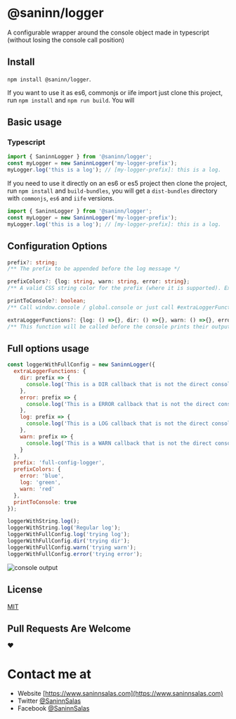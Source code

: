 # @saninn/logger

A configurable wrapper around the console object made in typescript (without losing the console call position)

## Install

`npm install @saninn/logger`.

If you want to use it as es6, commonjs or iife import just clone this project, run `npm install` and `npm run build`. You will

## Basic usage

### Typescript

```ts
import { SaninnLogger } from '@saninn/logger';
const myLogger = new SaninnLogger('my-logger-prefix');
myLogger.log('this is a log'); // [my-logger-prefix]: this is a log.
```

If you need to use it directly on an es6 or es5 project then clone the project, run `npm install` and `build-bundles`, you will get a `dist-bundles` directory with `commonjs`, `es6` and `iife` versions.

```ts
import { SaninnLogger } from '@saninn/logger';
const myLogger = new SaninnLogger('my-logger-prefix');
myLogger.log('this is a log'); // [my-logger-prefix]: this is a log.
```

## Configuration Options

```ts
prefix?: string;
/** The prefix to be appended before the log message */

prefixColors?: {log: string, warn: string, error: string};
/** A valid CSS string color for the prefix (where it is supported). Examples: red | #ffbbss | rgb(255,10,2) | rgba(255,10,2,1)  */

printToConsole?: boolean;
/** Call window.console / global.console or just call #extraLoggerFunction */

extraLoggerFunctions?: {log: () =>{}, dir: () =>{}, warn: () =>{}, error: () =>{}};
/** This function will be called before the console prints their output */
```

## Full options usage

```js
const loggerWithFullConfig = new SaninnLogger({
  extraLoggerFunctions: {
    dir: prefix => {
      console.log('This is a DIR callback that is not the direct console.dir', 'thisIsTheFrefix ' + prefix);
    },
    error: prefix => {
      console.log('This is a ERROR callback that is not the direct console.error', 'thisIsTheFrefix ' + prefix);
    },
    log: prefix => {
      console.log('This is a LOG callback that is not the direct console.log', 'thisIsTheFrefix ' + prefix);
    },
    warn: prefix => {
      console.log('This is a WARN callback that is not the direct console.warn', 'thisIsTheFrefix ' + prefix);
    }
  },
  prefix: 'full-config-logger',
  prefixColors: {
    error: 'blue',
    log: 'green',
    warn: 'red'
  },
  printToConsole: true
});

loggerWithString.log();
loggerWithString.log('Regular log');
loggerWithFullConfig.log('trying log');
loggerWithFullConfig.dir('trying dir');
loggerWithFullConfig.warn('trying warn');
loggerWithFullConfig.error('trying error');
```

![console output][output]

[output]: https://i.imgur.com/6A8IT7H.png 'console output'

## License

[MIT](/LICENSE)

## Pull Requests Are Welcome

❤

# Contact me at

- Website [https://www.saninnsalas.com](https://www.saninnsalas.com)
- Twitter [@SaninnSalas](https://twitter.com/saninnsalas)
- Facebook [@SaninnSalas](https://www.facebook.com/SaninnSD/)
